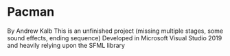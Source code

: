 # Pacman
By Andrew Kalb 
This is an unfinished project (missing multiple stages, some sound effects, ending sequence)
Developed in Microsoft Visual Studio 2019 and heavily relying upon the SFML library
